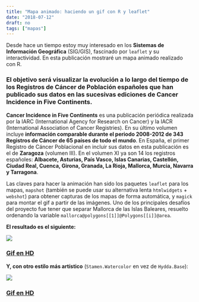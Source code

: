 ```yaml
---
title: "Mapa animado: haciendo un gif con R y leaflet"
date: "2018-07-12"
draft: no
tags: ["mapas"]
---
```


Desde hace un tiempo estoy muy interesado en los **Sistemas de Información Geográfica** (SIG/GIS), fascinado por `leaflet` y su interactividad. En esta publicación mostraré un mapa animado realizado con R.

### El objetivo será visualizar la evolución a lo largo del tiempo de los **Registros de Cáncer de Población españoles** que han publicado sus datos en las sucesivas ediciones de **Cancer Incidence in Five Continents**.

**Cancer Incidence in Five Continents** es una publicación periódica realizada por la IARC (International Agency for Research on Cancer) y la IACR (International Association of Cancer Registries). En su último volumen incluye **información comparable durante el periodo 2008-2012 de 343 Registros de Cáncer de 65 países de todo el mundo**. En España, el primer Registro de Cáncer Poblacional en incluir sus datos en esta publicación es el de **Zaragoza** (volumen III). En el volumen XI ya son 14 los registros españoles: **Albacete, Asturias, País Vasco, Islas Canarias, Castellón, Ciudad Real, Cuenca, Girona, Granada, La Rioja, Mallorca, Murcia, Navarra y Tarragona**.

Las claves para hacer la animación han sido los paquetes `leaflet` para los mapas, `mapshot` (también se puede usar su alternativa lenta `htmlwidgets` + `webshot`) para obtener capturas de los mapas de forma automática, y `magick` para montar el gif a partir de las imágenes. Uno de los principales desafíos del proyecto fue tener que separar Mallorca de las Islas Baleares, resuelto ordenando la variable `mallorca@polygons[[1]]@Polygons[[i]]@area`.

**El resultado es el siguiente:**

![](https://i.imgur.com/pveTBiV.gif)

### **[Gif en HD](https://i.imgur.com/pveTBiV.gif)**  

**Y, con otro estilo más artístico** (`Stamen.Watercolor` en vez de `Hydda.Base`):

![](https://i.imgur.com/xv6MVhw.gif)

### **[Gif en HD](https://i.imgur.com/xv6MVhw.gif)**